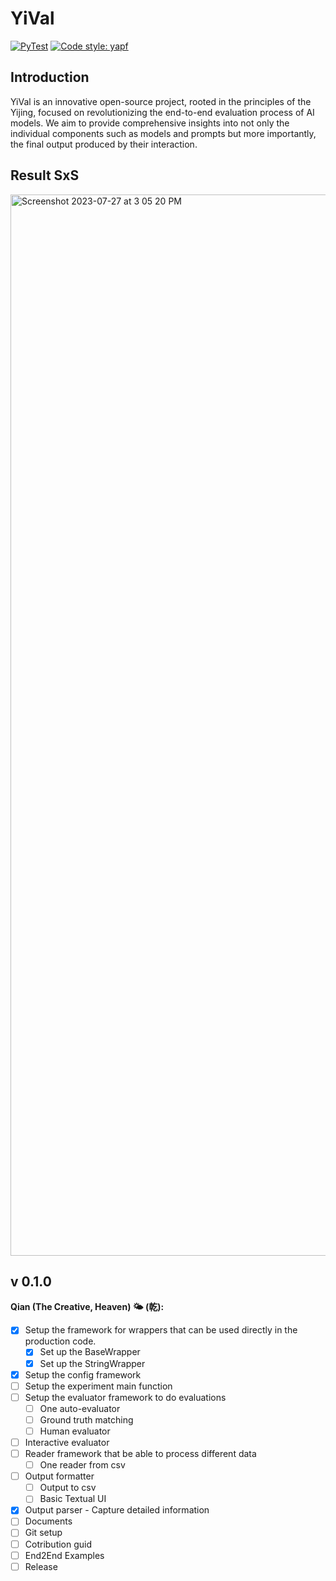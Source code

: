 # YiVal

[![PyTest](https://github.com/YiVal/YiVal/actions/workflows/test.yml/badge.svg)](https://github.com/YiVal/YiVal/actions/workflows/pytest.yml)
[![Code style: yapf](https://img.shields.io/badge/code%20style-yapf-blue)](https://github.com/google/yapf)

## Introduction
YiVal is an innovative open-source project, rooted in the principles of the Yijing, focused on revolutionizing the end-to-end evaluation process of AI models. We aim to provide comprehensive insights into not only the individual components such as models and prompts but more importantly, the final output produced by their interaction.

## Result SxS
<img width="1698" alt="Screenshot 2023-07-27 at 3 05 20 PM" src="https://github.com/YiVal/YiVal/assets/1544154/c667a749-8bdc-469e-a2d2-5086f7bac73e">


## v 0.1.0
 **Qian (The Creative, Heaven) 🌤️ (乾):** 
 - [x] Setup the framework for wrappers that can be used directly in the production code.
     - [x] Set up the BaseWrapper
     - [x] Set up the StringWrapper      
 - [x] Setup the config framework
 - [ ] Setup the experiment main function
 - [ ] Setup the evaluator framework to do evaluations
     - [ ] One auto-evaluator
     - [ ] Ground truth matching
     - [ ] Human evaluator
 - [ ] Interactive evaluator
 - [ ] Reader framework that be able to process different data
     - [ ] One reader from csv
 - [ ] Output formatter
     - [ ] Output to csv
     - [ ] Basic Textual UI
 - [x] Output parser - Capture detailed information
 - [ ] Documents
 - [ ] Git setup
 - [ ] Cotribution guid
 - [ ] End2End Examples
 - [ ] Release       
